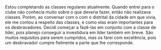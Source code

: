 Estou completando as classes regulares atualmente.
Quando entrei para o clube não conhecia muito sobre o que deveria fazer, então não realizava classes. 
Porém, ao conversar com o com o distrital da cidade em que vivia, ele me contou a respeito das classes, e como elas eram importantes para os desbravadores.
Decidi começar a fazê-las em conjunto com a classe de líder, pois planejo conseguir a investidura em líder também em breve.
São muitos requisitos para serem cumpridos, mas os farei com excelência, pois um desbravador cumpre fielmente a parte que lhe corresponde.
